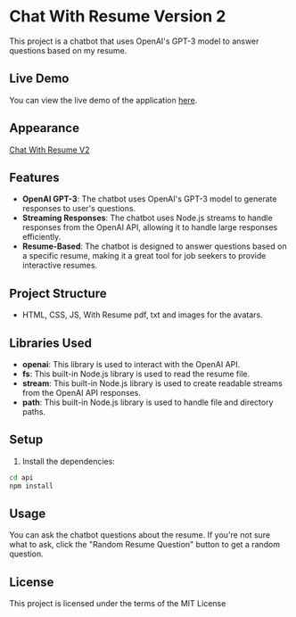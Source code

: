 # Chat With Resume Version 2

This project is a chatbot that uses OpenAI's GPT-3 model to answer questions based on my resume.

## Live Demo

You can view the live demo of the application [here](https://vets-who-code-prework.vercel.app/).

## Appearance

[Chat With Resume V2](https://github.com/Joecode22/Chat-With-ResumeV2/assets/93625431/9087627b-0198-43ba-8ee2-8cf31545be99)

## Features

- **OpenAI GPT-3**: The chatbot uses OpenAI's GPT-3 model to generate responses to user's questions.
- **Streaming Responses**: The chatbot uses Node.js streams to handle responses from the OpenAI API, allowing it to handle large responses efficiently.
- **Resume-Based**: The chatbot is designed to answer questions based on a specific resume, making it a great tool for job seekers to provide interactive resumes.

## Project Structure

- HTML, CSS, JS, With Resume pdf, txt and images for the avatars. 


## Libraries Used

- **openai**: This library is used to interact with the OpenAI API.
- **fs**: This built-in Node.js library is used to read the resume file.
- **stream**: This built-in Node.js library is used to create readable streams from the OpenAI API responses.
- **path**: This built-in Node.js library is used to handle file and directory paths.

## Setup

1. Install the dependencies:

```sh
cd api
npm install
```

## Usage

You can ask the chatbot questions about the resume. If you're not sure what to ask, click the "Random Resume Question" button to get a random question.

## License

This project is licensed under the terms of the MIT License
